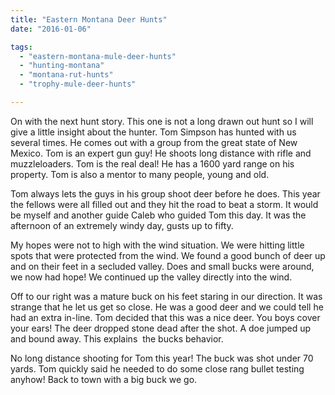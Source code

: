 ```yaml
---
title: "Eastern Montana Deer Hunts"
date: "2016-01-06"

tags: 
  - "eastern-montana-mule-deer-hunts"
  - "hunting-montana"
  - "montana-rut-hunts"
  - "trophy-mule-deer-hunts"

---
```


On with the next hunt story. This one is not a long drawn out hunt so I will give a little insight about the hunter. Tom Simpson has hunted with us several times. He comes out with a group from the great state of New Mexico. Tom is an expert gun guy! He shoots long distance with rifle and muzzleloaders. Tom is the real deal! He has a 1600 yard range on his property. Tom is also a mentor to many people, young and old.

Tom always lets the guys in his group shoot deer before he does. This year the fellows were all filled out and they hit the road to beat a storm. It would be myself and another guide Caleb who guided Tom this day. It was the afternoon of an extremely windy day, gusts up to fifty.

My hopes were not to high with the wind situation. We were hitting little spots that were protected from the wind. We found a good bunch of deer up and on their feet in a secluded valley. Does and small bucks were around, we now had hope! We continued up the valley directly into the wind.

Off to our right was a mature buck on his feet staring in our direction. It was strange that he let us get so close. He was a good deer and we could tell he had an extra in-line. Tom decided that this was a nice deer. You boys cover your ears! The deer dropped stone dead after the shot. A doe jumped up and bound away. This explains  the bucks behavior.

No long distance shooting for Tom this year! The buck was shot under 70 yards. Tom quickly said he needed to do some close rang bullet testing anyhow! Back to town with a big buck we go.
